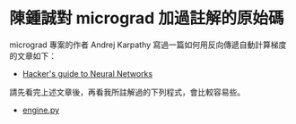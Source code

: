 # 陳鍾誠對 micrograd 加過註解的原始碼

micrograd 專案的作者 Andrej Karpathy 寫過一篇如何用反向傳遞自動計算梯度的文章如下：

* [Hacker's guide to Neural Networks](http://karpathy.github.io/neuralnets/)

請先看完上述文章後，再看我所註解過的下列程式，會比較容易些。

* [engine.py](https://github.com/ccc-py/micrograd/blob/master/ccc/engine.py)

